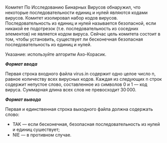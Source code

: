 Комитет По Исследованию Бинарных Вирусов обнаружил, что некоторые последовательности единиц и нулей являются кодами вирусов. Комитет изолировал набор кодов вирусов. Последовательность из единиц и нулей называется безопасной, если никакой ее подотрезок (т.е. последовательность из соседних элементов) не является кодом вируса. Сейчас цель комитета состоит в том, чтобы установить, существует ли бесконечная безопасная последовательность из единиц и нулей.

Указание: используйте алгоритм Ахо-Корасик.

***Формат ввода***

Первая строка входного файла virus.in содержит одно целое число n, равное количеству всех вирусных кодов. Каждая из следующих n строк содержит непустое слово, составленное из символов 0 и 1 — код вируса. Суммарная длина всех слов не превосходит 30 000.

***Формат вывода***

Первая и единственная строка выходного файла должна содержать слово:
* TAK — если бесконечная, безопасная последовательность из нулей и единиц сушествует;
* NIE — в противном случае.
